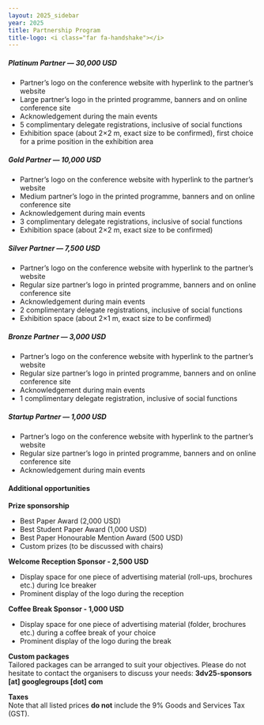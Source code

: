 ```yaml
---
layout: 2025_sidebar
year: 2025
title: Partnership Program
title-logo: <i class="far fa-handshake"></i> 
---
```


<!-- <a href="{{site.url}}/files/2022/Partnership3DV2022.pdf" target="_blank">**Full details of the partnership program can be found here.**</a>  -->

##### Platinum Partner — 30,000 USD
- Partner’s logo on the conference website with hyperlink to the partner’s website
- Large partner’s logo in the printed programme, banners and on online conference site
- Acknowledgement during the main events
- 5 complimentary delegate registrations, inclusive of social functions
- Exhibition space (about 2×2 m, exact size to be confirmed), first choice for a prime position in the exhibition area

##### Gold Partner — 10,000 USD

- Partner’s logo on the conference website with hyperlink to the partner’s website
- Medium partner’s logo in the printed programme, banners and on online conference site
- Acknowledgement during main events
- 3 complimentary delegate registrations, inclusive of social functions
- Exhibition space (about 2×2 m, exact size to be confirmed)

##### Silver Partner — 7,500 USD
- Partner’s logo on the conference website with hyperlink to the partner’s website
- Regular size partner’s logo in printed programme, banners and on online conference site
- Acknowledgement during main events
- 2 complimentary delegate registrations, inclusive of social functions
- Exhibition space (about 2×1 m, exact size to be confirmed)

##### Bronze Partner — 3,000 USD
- Partner’s logo on the conference website with hyperlink to the partner’s website
- Regular size partner’s logo in printed programme, banners and on online conference site
- Acknowledgement during main events
- 1 complimentary delegate registration, inclusive of social functions

##### Startup Partner — 1,000 USD
- Partner’s logo on the conference website with hyperlink to the partner’s website
- Regular size partner’s logo in printed programme, banners and on online conference site
- Acknowledgement during main events

#### Additional opportunities
**Prize sponsorship**
- Best Paper Award (2,000 USD)
- Best Student Paper Award (1,000 USD)
- Best Paper Honourable Mention Award (500 USD)
- Custom prizes (to be discussed with chairs)

**Welcome Reception Sponsor - 2,500 USD**
- Display space for one piece of advertising material (roll-ups, brochures etc.) during Ice breaker
- Prominent display of the logo during the reception

**Coffee Break Sponsor - 1,000 USD**
- Display space for one piece of advertising material (folder, brochures etc.) during a coffee break of your choice
- Prominent display of the logo during the break

**Custom packages** <br>
Tailored packages can be arranged to suit your objectives.
Please do not hesitate to contact the organisers to discuss your needs: **3dv25-sponsors [at] googlegroups [dot] com**

**Taxes** <br>
Note that all listed prices **do not** include the 9% Goods and Services Tax (GST).

